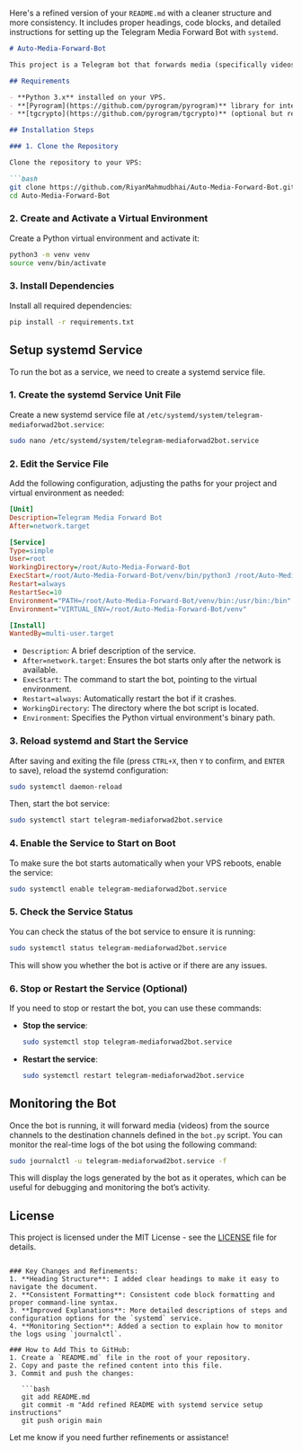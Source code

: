 Here's a refined version of your `README.md` with a cleaner structure and more consistency. It includes proper headings, code blocks, and detailed instructions for setting up the Telegram Media Forward Bot with `systemd`.

```markdown
# Auto-Media-Forward-Bot

This project is a Telegram bot that forwards media (specifically videos) from one or more source channels to destination channels. The bot runs in the background on a VPS using a `systemd` service.

## Requirements

- **Python 3.x** installed on your VPS.
- **[Pyrogram](https://github.com/pyrogram/pyrogram)** library for interacting with the Telegram API.
- **[tgcrypto](https://github.com/pyrogram/tgcrypto)** (optional but recommended for faster encryption).

## Installation Steps

### 1. Clone the Repository

Clone the repository to your VPS:

```bash
git clone https://github.com/RiyanMahmudbhai/Auto-Media-Forward-Bot.git
cd Auto-Media-Forward-Bot
```

### 2. Create and Activate a Virtual Environment

Create a Python virtual environment and activate it:

```bash
python3 -m venv venv
source venv/bin/activate
```

### 3. Install Dependencies

Install all required dependencies:

```bash
pip install -r requirements.txt
```

## Setup systemd Service

To run the bot as a service, we need to create a systemd service file.

### 1. Create the systemd Service Unit File

Create a new systemd service file at `/etc/systemd/system/telegram-mediaforwad2bot.service`:

```bash
sudo nano /etc/systemd/system/telegram-mediaforwad2bot.service
```

### 2. Edit the Service File

Add the following configuration, adjusting the paths for your project and virtual environment as needed:

```ini
[Unit]
Description=Telegram Media Forward Bot
After=network.target

[Service]
Type=simple
User=root
WorkingDirectory=/root/Auto-Media-Forward-Bot
ExecStart=/root/Auto-Media-Forward-Bot/venv/bin/python3 /root/Auto-Media-Forward-Bot/bot.py
Restart=always
RestartSec=10
Environment="PATH=/root/Auto-Media-Forward-Bot/venv/bin:/usr/bin:/bin"
Environment="VIRTUAL_ENV=/root/Auto-Media-Forward-Bot/venv"

[Install]
WantedBy=multi-user.target
```

- `Description`: A brief description of the service.
- `After=network.target`: Ensures the bot starts only after the network is available.
- `ExecStart`: The command to start the bot, pointing to the virtual environment.
- `Restart=always`: Automatically restart the bot if it crashes.
- `WorkingDirectory`: The directory where the bot script is located.
- `Environment`: Specifies the Python virtual environment's binary path.

### 3. Reload systemd and Start the Service

After saving and exiting the file (press `CTRL+X`, then `Y` to confirm, and `ENTER` to save), reload the systemd configuration:

```bash
sudo systemctl daemon-reload
```

Then, start the bot service:

```bash
sudo systemctl start telegram-mediaforwad2bot.service
```

### 4. Enable the Service to Start on Boot

To make sure the bot starts automatically when your VPS reboots, enable the service:

```bash
sudo systemctl enable telegram-mediaforwad2bot.service
```

### 5. Check the Service Status

You can check the status of the bot service to ensure it is running:

```bash
sudo systemctl status telegram-mediaforwad2bot.service
```

This will show you whether the bot is active or if there are any issues.

### 6. Stop or Restart the Service (Optional)

If you need to stop or restart the bot, you can use these commands:

- **Stop the service**:

  ```bash
  sudo systemctl stop telegram-mediaforwad2bot.service
  ```

- **Restart the service**:

  ```bash
  sudo systemctl restart telegram-mediaforwad2bot.service
  ```

## Monitoring the Bot

Once the bot is running, it will forward media (videos) from the source channels to the destination channels defined in the `bot.py` script. You can monitor the real-time logs of the bot using the following command:

```bash
sudo journalctl -u telegram-mediaforwad2bot.service -f
```

This will display the logs generated by the bot as it operates, which can be useful for debugging and monitoring the bot’s activity.

## License

This project is licensed under the MIT License - see the [LICENSE](LICENSE) file for details.
```

### Key Changes and Refinements:
1. **Heading Structure**: I added clear headings to make it easy to navigate the document.
2. **Consistent Formatting**: Consistent code block formatting and proper command-line syntax.
3. **Improved Explanations**: More detailed descriptions of steps and configuration options for the `systemd` service.
4. **Monitoring Section**: Added a section to explain how to monitor the logs using `journalctl`.

### How to Add This to GitHub:
1. Create a `README.md` file in the root of your repository.
2. Copy and paste the refined content into this file.
3. Commit and push the changes:

   ```bash
   git add README.md
   git commit -m "Add refined README with systemd service setup instructions"
   git push origin main
   ```

Let me know if you need further refinements or assistance!
